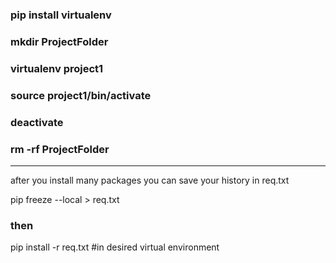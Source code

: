 ### pip install virtualenv

### mkdir ProjectFolder

### virtualenv project1

### source project1/bin/activate

### deactivate

### rm -rf ProjectFolder

___________________________________________________________________

after you install many packages you can save your history in req.txt 

pip freeze --local > req.txt

### then

pip install -r req.txt #in desired virtual environment

